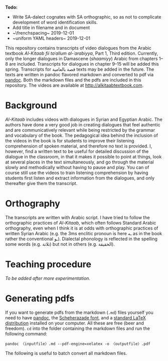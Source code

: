 **Todo:**

- Write SA-dalect cognates with SA orthographic, so as not to complicate development of word identification skills.
- Add title in filename and in document
- ~\frenchspacing~ 2019-12-01
- ~uniform YAML headers~ 2019-12-01


This repository contains transcripts of video dialogues from the Arabic textbook *Al-Kitaab fii taʿallum al-ʿarabiyya*, Part&nbsp;1, Third edition. Currently, only the longer dialogues in Damascene (*shaamiyy*) Arabic from chapters 1–8 are included. Transcripts for dialogues in chapter 9–15 will be added this spring. Transcripts for قصة بالعامية texts may be added in the future. The texts are written in pandoc flavored markdown and converted to pdf via [pandoc](http://pandoc.org). Both the markdown files and the pdfs are included in this repository. The videos are available at <http://alkitaabtextbook.com>.

# Background

*Al-Kitaab* includes videos with dialogues in Syrian and Egyptian Arabic. The authors have done a very good job in creating dialogues that feel authentic and are communicatively relevant while being restricted by the grammar and vocabulary of the book. The pedagogical idea behind the inclusion of the videos in the book is for students to improve their listening comprehension of spoken material, and therefore no text is provided. I, however, find a written text to be useful for detailed discussion of the dialogue in the classroom, in that it makes it possible to point at things, look at several places in the text simultaneously, and go through the material slowly and methodically without having to pause and play. You can of course still use the videos to train listening comprehension by having students first listen and extract information from the dialogues, and only thereafter give them the transcript.

# Orthography

The transcripts are written with Arabic script. I have tried to follow the orthographic practices of *Al-Kitaab*, which often follows Standard Arabic orthography, even when I think it is at odds with orthographic practices of written Syrian Arabic (e.g. the 3ms enclitic pronoun is here ـه as in the book rather the conventional ـو). Dialectal phonology is reflected in the spelling some words (e.g. تلاتة) but not in others (e.g. الحقيقة).

# Teaching procedure

*To be added after more experimentation.*

# Generating pdfs

If you want to generate pdfs from the markdown (`.md`) files yourself you need to have [pandoc](http://pandoc.org), the [Scheherazade font](https://software.sil.org/scheherazade/), and a [standard LaTeX distribution](https://ctan.org/starter) installed on your computer. All these are free (beer and freedom). `cd` into the folder containing the markdown files and run the following command:

```
pandoc 〈inputfile〉.md --pdf-engine=xelatex -o 〈outputfile〉.pdf
```

The following is useful to batch convert all markdown files.



